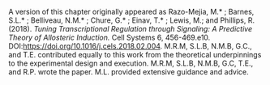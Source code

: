 A version of this chapter originally appeared as Razo-Mejia, M.* ; Barnes,
S.L.* ; Belliveau, N.M.* ; Chure, G.* ; Einav, T.* ; Lewis, M.; and Phillips,
R. (2018). *Tuning Transcriptional Regulation through Signaling: A Predictive
Theory of Allosteric Induction.* Cell Systems 6, 456-469.e10.
DOI:https://doi.org/10.1016/j.cels.2018.02.004. M.R.M, S.L.B, N.M.B, G.C.,
and T.E. contributed equally to this work from the theoretical underpinnings
to the experimental design and execution. M.R.M, S.L.B, N.M.B, G.C, T.E., and
R.P. wrote the paper. M.L. provided extensive guidance and advice.

